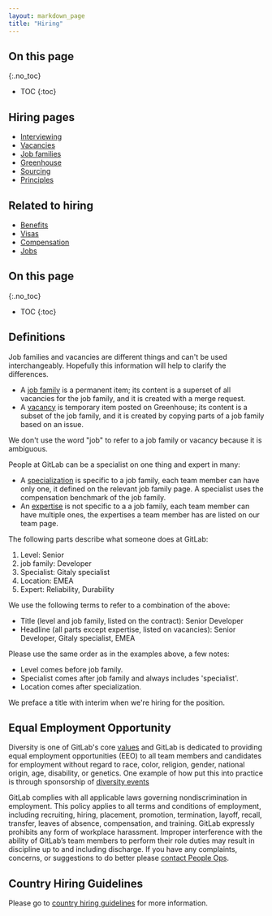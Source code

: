 ```yaml
---
layout: markdown_page
title: "Hiring"
---
```


## On this page
{:.no_toc}

- TOC
{:toc}

## Hiring pages

- [Interviewing](/handbook/hiring/interviewing/)
- [Vacancies](/handbook/hiring/vacancies/)
- [Job families](/handbook/hiring/job-families)
- [Greenhouse](/handbook/hiring/greenhouse)
- [Sourcing](/handbook/hiring/sourcing/)
- [Principles](/handbook/hiring/principles/)

## Related to hiring

- [Benefits](/handbook/benefits/)
- [Visas](/handbook/people-operations/visas/)
- [Compensation](/handbook/people-operations/global-compensation/)
- [Jobs](/jobs/)

## On this page
{:.no_toc}

- TOC
{:toc}

## Definitions

Job families and vacancies are different things and can't be used interchangeably. Hopefully this information will help to clarify the differences.

- A [job family](/job-families) is a permanent item; its content is a superset of all vacancies for the job family, and it is created with a merge request.
- A [vacancy](/handbook/hiring/vacancies/) is temporary item posted on Greenhouse; its content is a subset of the job family, and it is created by copying parts of a job family based on an issue.

We don't use the word "job" to refer to a job family or vacancy because it is ambiguous.

People at GitLab can be a specialist on one thing and expert in many:

- A [specialization](/team/structure/#specialist) is specific to a job family, each team member can have only one, it defined on the relevant job family page. A specialist uses the compensation benchmark of the job family.
- An [expertise](/team/structure/#expert) is not specific to a a job family, each team member can have multiple ones, the expertises a team member has are listed on our team page.

The following parts describe what someone does at GitLab:

1. Level: Senior
1. job family: Developer
1. Specialist: Gitaly specialist
1. Location: EMEA
1. Expert: Reliability, Durability

We use the following terms to refer to a combination of the above:

- Title (level and job family, listed on the contract): Senior Developer
- Headline (all parts except expertise, listed on vacancies): Senior Developer, Gitaly specialist, EMEA

Please use the same order as in the examples above, a few notes:

- Level comes before job family.
- Specialist comes after job family and always includes 'specialist'.
- Location comes after specialization.

We preface a title with interim when we're hiring for the position.

## Equal Employment Opportunity

 Diversity is one of GitLab's core [values](/handbook/values) and
 GitLab is dedicated to providing equal employment opportunities (EEO) to all team members
 and candidates for employment without regard to race, color, religion, gender,
 national origin, age, disability, or genetics. One example of how put this into practice
 is through sponsorship of [diversity events](/2016/03/24/sponsorship-update/)

 GitLab complies with all applicable laws governing nondiscrimination in employment. This policy applies to all terms and conditions of employment, including recruiting, hiring, placement, promotion, termination, layoff, recall, transfer,
 leaves of absence, compensation, and training. GitLab expressly prohibits any form of workplace harassment.
 Improper interference with the ability of GitLab’s team members to perform their role duties
 may result in discipline up to and including discharge. If you have any complaints, concerns,
 or suggestions to do better please [contact People Ops](/handbook/people-operations/#reach-peopleops).

## Country Hiring Guidelines

Please go to [country hiring guidelines](/jobs/faq/#country-hiring-guidelines) for more information.
